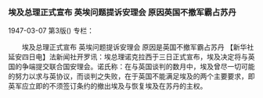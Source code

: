 ### 埃及总理正式宣布  英埃问题提诉安理会  原因英国不撤军霸占苏丹

1947-03-07
第3版()
专栏：

　　埃及总理正式宣布
    英埃问题提诉安理会
    原因是英国不撤军霸占苏丹
    【新华社延安四日电】法新闻社开罗讯：埃总理诺克拉西于三日正式宣布，埃及决定将与英国的争端提交联合国安理会。诺氏称：在与英国谈判的数月中，埃及曾尽一切可能的努力以求与英协议，而谈判之失败，在于英国不能满足埃及的两个主要要求，即英军应立即的不须签订条约的撤出埃及与恢复埃及在苏丹的主权。
